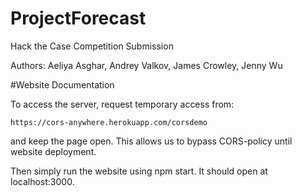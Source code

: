 # ProjectForecast

Hack the Case Competition Submission

Authors:
Aeliya Asghar, Andrey Valkov, James Crowley, Jenny Wu

#Website Documentation

To access the server, request temporary access from:
```
https://cors-anywhere.herokuapp.com/corsdemo
```
and keep the page open. This allows us to bypass CORS-policy until website deployment.

Then simply run the website using npm start. It should open at localhost:3000.

